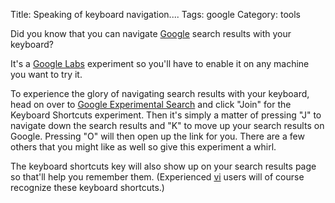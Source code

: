Title: Speaking of keyboard navigation....
Tags: google
Category: tools

Did you know that you can navigate [Google](http://www.google.com)
search results with your keyboard?

It's a [Google Labs](http://labs.google.com) experiment so you'll have
to enable it on any machine you want to try it.

To experience the glory of navigating search results with your keyboard,
head on over to [Google Experimental
Search](http://www.google.com/experimental/) and click "Join" for the
Keyboard Shortcuts experiment. Then it's simply a matter of pressing "J"
to navigate down the search results and "K" to move up your search
results on Google. Pressing "O" will then open up the link for you.
There are a few others that you might like as well so give this
experiment a whirl.

The keyboard shortcuts key will also show up on your search results page
so that'll help you remember them. (Experienced [vi](http://www.vim.org)
users will of course recognize these keyboard shortcuts.)
